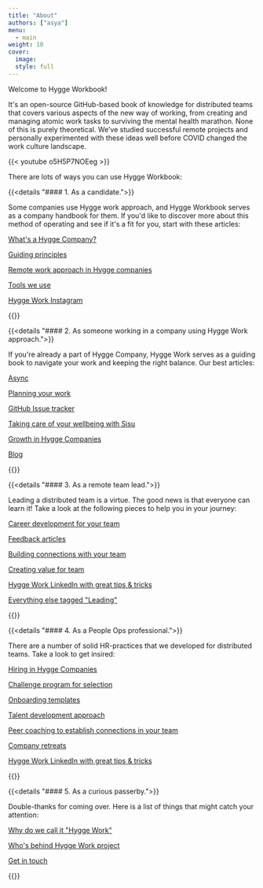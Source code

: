 ```yaml
---
title: "About"
authors: ["asya"]
menu:
  - main
weight: 10
cover:
  image:
  style: full
---
```


Welcome to Hygge Workbook!

It's an open-source GitHub-based book of knowledge for distributed teams that covers various aspects of the new way of working, from creating and managing atomic work tasks to surviving the mental health marathon. None of this is purely theoretical. We’ve studied successful remote projects and personally experimented with these ideas well before COVID changed the work culture landscape.

{{< youtube o5H5P7NOEeg >}}

There are lots of ways you can use Hygge Workbook:

{{<details "#### 1. As a candidate.">}}

Some companies use Hygge work approach, and Hygge Workbook serves as a company handbook for them. If you'd like to discover more about this method of operating and see if it's a fit for you, start with these articles:

[What's a Hygge Company?](content/hygge-work.md)

[Guiding principles](content/guiding-principles/_index.md)

[Remote work approach in Hygge companies](content/remote-work/_index.md)

[Tools we use](content/tools/_index.md)

[Hygge Work Instagram](https://www.instagram.com/hygge.work/)

{{</details>}}

{{<details "#### 2. As someone working in a company using Hygge Work approach.">}}

If you're already a part of Hygge Company, Hygge Work serves as a guiding book to navigate your work and keeping the right balance. Our best articles:

[Async](content/communication/async.md)

[Planning your work](content/remote-work/planning.md)

[GitHub Issue tracker](content/github/issue-tracker.md)

[Taking care of your wellbeing with Sisu](content/sisu.md)

[Growth in Hygge Companies](content/growing/personal-growth.md)

[Blog](content/blog/_index.md)

{{</details>}}

{{<details "#### 3. As a remote team lead.">}}

Leading a distributed team is a virtue. The good news is that everyone can learn it! Take a look at the following pieces to help you in your journey:

[Career development for your team](content/growing/career-development.md)

[Feedback articles](https://hygge.work/tags/feedback/)

[Building connections with your team](content/blog/in-depth.md)

[Creating value for team](content/blog/anchors.md)

[Hygge Work LinkedIn with great tips & tricks ](https://www.linkedin.com/company/hyggework)

[Everything else tagged "Leading"](https://hygge.work/tags/leading/)

{{</details>}}

{{<details "#### 4. As a People Ops professional.">}}

There are a number of solid HR-practices that we developed for distributed teams. Take a look to get insired:

[Hiring in Hygge Companies](content/growing/_index.md)

[Challenge program for selection](content/growing/challenge-program.md)

[Onboarding templates](content/growing/onboarding.md)

[Talent development approach](content/growing/career-development.md)

[Peer coaching to establish connections in your team](content/communication/peer-coaching.md)

[Company retreats](content/blog/workation-how-to.md)

[Hygge Work LinkedIn with great tips & tricks ](https://www.linkedin.com/company/hyggework)

{{</details>}}

{{<details "#### 5. As a curious passerby.">}}

Double-thanks for coming over. Here is a list of things that might catch your attention:

[Why do we call it "Hygge Work"](content/hygge-work.md)

[Who's behind Hygge Work project](content/team.md)

[Get in touch](mailto:hello@hygge.work)

{{</details>}}
